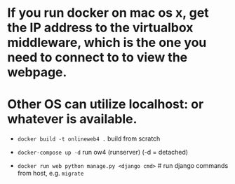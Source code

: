 # If you run docker on mac os x, get the IP address to the virtualbox middleware, which is the one you need to connect to to view the webpage.
# Other OS can utilize localhost:<port> or whatever is available.

- `docker build -t onlineweb4 .`  build from scratch
- `docker-compose up -d`  run ow4 (runserver) (-d = detached)

- `docker run web python manage.py <django cmd>`  # run django commands from host, e.g. `migrate`
